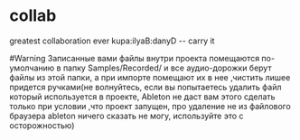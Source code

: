 # collab
greatest collaboration ever kupa:ilyaB:danyD -- carry it

#Warning
Записанные вами файлы внутри проекта помещаются по-умолчанию в папку Samples/Recorded/
    и все аудио-дорожки берут файлы из этой папки,
    а при импорте помещают их в нее ,чистить лишее придется ручками(не волнуйтесь,
    если вы попытаетесь удалить файл который используется в проекте,
    Ableton не даст вам этого сделать только при условии ,что проект запущен,
    про удаление не из файлового браузера ableton ничего сказать не могу,
    используйте это с осторожностью) 